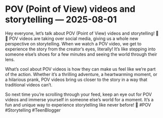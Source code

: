 # POV (Point of View) videos and storytelling — 2025-08-01

Hey everyone, let’s talk about POV (Point of View) videos and storytelling! 🎥📖 POV videos are taking over social media, giving us a whole new perspective on storytelling. When we watch a POV video, we get to experience the story from the creator’s eyes, literally! It’s like stepping into someone else’s shoes for a few minutes and seeing the world through their lens.

What’s cool about POV videos is how they can make us feel like we’re part of the action. Whether it’s a thrilling adventure, a heartwarming moment, or a hilarious prank, POV videos bring us closer to the story in a way that traditional videos can’t.

So next time you’re scrolling through your feed, keep an eye out for POV videos and immerse yourself in someone else’s world for a moment. It’s a fun and unique way to experience storytelling like never before! 🌟 #POV #Storytelling #TeenBlogger